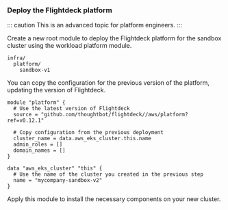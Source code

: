 ### Deploy the Flightdeck platform

::: caution
This is an advanced topic for platform engineers.
:::

Create a new root module to deploy the Flightdeck platform for the
sandbox cluster using the <span>workload platform module</span>.

```
infra/
  platform/
    sandbox-v1
```

You can copy the configuration for the previous version of the platform,
updating the version of Flightdeck.

```
module "platform" {
  # Use the latest version of Flightdeck
  source = "github.com/thoughtbot/flightdeck//aws/platform?ref=v0.12.1"

  # Copy configuration from the previous deployment
  cluster_name = data.aws_eks_cluster.this.name
  admin_roles = []
  domain_names = []
}

data "aws_eks_cluster" "this" {
  # Use the name of the cluster you created in the previous step
  name = "mycompany-sandbox-v2"
}
```

Apply this module to install the necessary components on your new
cluster.
